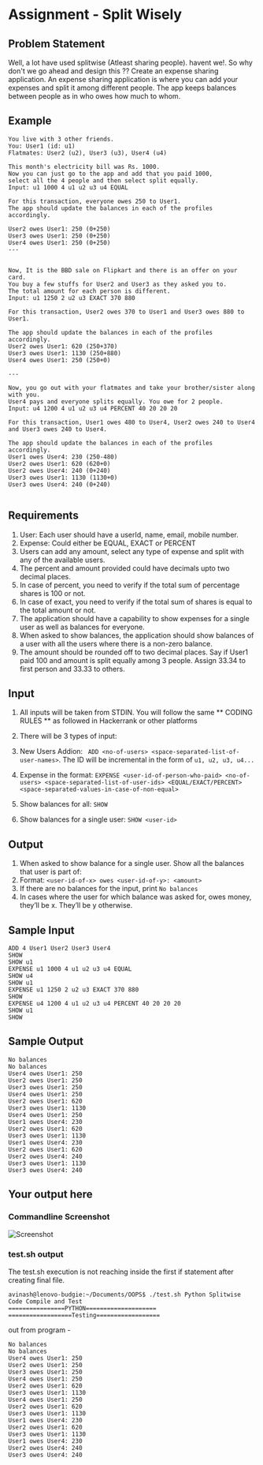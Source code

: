 # Assignment - Split Wisely

## Problem Statement
Well, a lot have used splitwise (Atleast sharing people). havent we!. So why don't we go ahead and design this ??
Create an expense sharing application.
An expense sharing application is where you can add your expenses and split it among different people. 
The app keeps balances between people as in who owes how much to whom.

## Example
```
You live with 3 other friends.
You: User1 (id: u1)
Flatmates: User2 (u2), User3 (u3), User4 (u4)

This month's electricity bill was Rs. 1000.
Now you can just go to the app and add that you paid 1000,
select all the 4 people and then select split equally.
Input: u1 1000 4 u1 u2 u3 u4 EQUAL

For this transaction, everyone owes 250 to User1.
The app should update the balances in each of the profiles accordingly.

User2 owes User1: 250 (0+250)
User3 owes User1: 250 (0+250)
User4 owes User1: 250 (0+250)
---


Now, It is the BBD sale on Flipkart and there is an offer on your card.
You buy a few stuffs for User2 and User3 as they asked you to.
The total amount for each person is different.
Input: u1 1250 2 u2 u3 EXACT 370 880

For this transaction, User2 owes 370 to User1 and User3 owes 880 to User1.

The app should update the balances in each of the profiles accordingly.
User2 owes User1: 620 (250+370)
User3 owes User1: 1130 (250+880)
User4 owes User1: 250 (250+0)

---

Now, you go out with your flatmates and take your brother/sister along with you.
User4 pays and everyone splits equally. You owe for 2 people.
Input: u4 1200 4 u1 u2 u3 u4 PERCENT 40 20 20 20

For this transaction, User1 owes 480 to User4, User2 owes 240 to User4 and User3 owes 240 to User4.

The app should update the balances in each of the profiles accordingly.
User1 owes User4: 230 (250-480)
User2 owes User1: 620 (620+0)
User2 owes User4: 240 (0+240)
User3 owes User1: 1130 (1130+0)
User3 owes User4: 240 (0+240)
    
```
## Requirements

1. User: Each user should have a userId, name, email, mobile number.
2. Expense: Could either be EQUAL, EXACT or PERCENT
3. Users can add any amount, select any type of expense and split with any of the available users.
4. The percent and amount provided could have decimals upto two decimal places.
5. In case of percent, you need to verify if the total sum of percentage shares is 100 or not.
6. In case of exact, you need to verify if the total sum of shares is equal to the total amount or not.
7. The application should have a capability to show expenses for a single user as well as balances for everyone.
8. When asked to show balances, the application should show balances of a user with all the users where there is a non-zero balance.
9. The amount should be rounded off to two decimal places. Say if User1 paid 100 and amount is split equally among 3 people. Assign 33.34 to first person and 33.33 to others.

## Input
1. All inputs will be taken from STDIN. You will follow the same ** CODING RULES ** as followed in Hackerrank or other platforms
2. There will be 3 types of input:

1. New Users Addion: ``` ADD <no-of-users> <space-separated-list-of-user-names>```. The ID will be incremental in the form of ``` u1, u2, u3, u4... ```
2. Expense in the format: ``` EXPENSE <user-id-of-person-who-paid> <no-of-users> <space-separated-list-of-user-ids> <EQUAL/EXACT/PERCENT> <space-separated-values-in-case-of-non-equal> ```
3. Show balances for all: ``` SHOW ```
4. Show balances for a single user: ``` SHOW <user-id> ```

## Output
1. When asked to show balance for a single user. Show all the balances that user is part of:
2. Format: ``` <user-id-of-x> owes <user-id-of-y>: <amount> ```
3. If there are no balances for the input, print ``` No balances ```
4. In cases where the user for which balance was asked for, owes money, they’ll be x. They’ll be y otherwise.

## Sample Input
```
ADD 4 User1 User2 User3 User4
SHOW
SHOW u1
EXPENSE u1 1000 4 u1 u2 u3 u4 EQUAL
SHOW u4
SHOW u1
EXPENSE u1 1250 2 u2 u3 EXACT 370 880
SHOW
EXPENSE u4 1200 4 u1 u2 u3 u4 PERCENT 40 20 20 20
SHOW u1
SHOW
```

## Sample Output
```
No balances
No balances
User4 owes User1: 250
User2 owes User1: 250
User3 owes User1: 250
User4 owes User1: 250
User2 owes User1: 620
User3 owes User1: 1130
User4 owes User1: 250
User1 owes User4: 230
User2 owes User1: 620
User3 owes User1: 1130
User1 owes User4: 230
User2 owes User1: 620
User2 owes User4: 240
User3 owes User1: 1130
User3 owes User4: 240
```

## Your output here 
### Commandline Screenshot

![Screenshot](/test-sh.png)

### test.sh output

The test.sh execution is not reaching inside the first if statement after creating final file.


```
avinash@lenovo-budgie:~/Documents/OOPS$ ./test.sh Python Splitwise
Code Compile and Test
================PYTHON====================
==================Testing==================
```

out from program - 

```
No balances
No balances
User4 owes User1: 250
User2 owes User1: 250
User3 owes User1: 250
User4 owes User1: 250
User2 owes User1: 620
User3 owes User1: 1130
User4 owes User1: 250
User2 owes User1: 620
User3 owes User1: 1130
User1 owes User4: 230
User2 owes User1: 620
User3 owes User1: 1130
User1 owes User4: 230
User2 owes User4: 240
User3 owes User4: 240

```